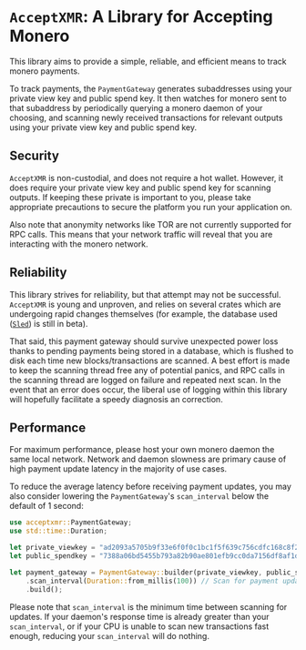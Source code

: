 # `AcceptXMR`: A Library for Accepting Monero

This library aims to provide a simple, reliable, and efficient means to track monero payments.

To track payments, the `PaymentGateway` generates subaddresses using your private view key and
public spend key. It then watches for monero sent to that subaddress by periodically querying a
monero daemon of your choosing, and scanning newly received transactions for relevant outputs
using your private view key and public spend key.

## Security

`AcceptXMR` is non-custodial, and does not require a hot wallet. However, it does require your
private view key and public spend key for scanning outputs. If keeping these private is important
to you, please take appropriate precautions to secure the platform you run your application on.

Also note that anonymity networks like TOR are not currently supported for RPC calls. This
means that your network traffic will reveal that you are interacting with the monero network.

## Reliability

This library strives for reliability, but that attempt may not be successful. `AcceptXMR` is
young and unproven, and relies on several crates which are undergoing rapid changes themselves
(for example, the database used ([`Sled`](https://docs.rs/sled)) is still in beta).

That said, this payment gateway should survive unexpected power loss thanks to pending payments
being stored in a database, which is flushed to disk each time new blocks/transactions are
scanned. A best effort is made to keep the scanning thread free any of potential panics, and RPC
calls in the scanning thread are logged on failure and repeated next scan. In the event that an
error does occur, the liberal use of logging within this library will hopefully facilitate a
speedy diagnosis an correction.

## Performance

For maximum performance, please host your own monero daemon the same local network. Network and
daemon slowness are primary cause of high payment update latency in the majority of use cases.

To reduce the average latency before receiving payment updates, you may also consider lowering
the `PaymentGateway`'s `scan_interval` below the default of 1 second:
```rust
use acceptxmr::PaymentGateway;
use std::time::Duration;

let private_viewkey = "ad2093a5705b9f33e6f0f0c1bc1f5f639c756cdfc168c8f2ac6127ccbdab3a03";
let public_spendkey = "7388a06bd5455b793a82b90ae801efb9cc0da7156df8af1d5800e4315cc627b4";

let payment_gateway = PaymentGateway::builder(private_viewkey, public_spendkey)
    .scan_interval(Duration::from_millis(100)) // Scan for payment updates every 100 ms.
    .build();
```

Please note that `scan_interval` is the minimum time between scanning for updates. If your
daemon's response time is already greater than your `scan_interval`, or if your CPU is unable to
scan new transactions fast enough, reducing your `scan_interval` will do nothing.